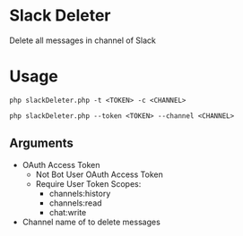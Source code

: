 # Slack Deleter
Delete all messages in channel of Slack

# Usage
```
php slackDeleter.php -t <TOKEN> -c <CHANNEL>
```

```
php slackDeleter.php --token <TOKEN> --channel <CHANNEL>
```

## Arguments
* OAuth Access Token
    - Not Bot User OAuth Access Token
    - Require User Token Scopes:
        * channels:history
        * channels:read
        * chat:write
* Channel name of to delete messages
